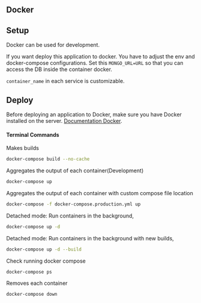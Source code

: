 ## Docker

## Setup

Docker can be used for development.

If you want deploy this application to docker. You have to adjust the env and docker-compose configurations. Set this `MONGO_URL=URL` so that you can access the DB inside the container docker.

`container_name` in each service is customizable.

## Deploy

Before deploying an application to Docker, make sure you have Docker installed on the server. [Documentation Docker](https://docs.docker.com/engine/install/).

#### Terminal Commands

Makes builds

```sh
docker-compose build --no-cache
```

Aggregates the output of each container(Development)

```sh
docker-compose up
```

Aggregates the output of each container with custom compose file location

```sh
docker-compose -f docker-compose.production.yml up
```

Detached mode: Run containers in the background,

```sh
docker-compose up -d
```

Detached mode: Run containers in the background with new builds,

```sh
docker-compose up -d --build
```

Check running docker compose

```sh
docker-compose ps
```

Removes each container

```sh
docker-compose down
```
